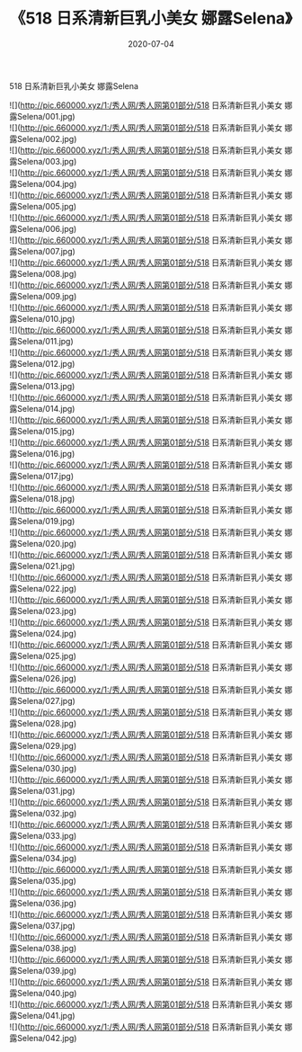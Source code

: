 ﻿---
layout: post
title:  《518 日系清新巨乳小美女 娜露Selena》
date:   2020-07-04
img: http://pic.660000.xyz/1:/秀人网/秀人网第01部分/518 日系清新巨乳小美女 娜露Selena/000.jpg
categories: [美女, 清纯, 唯美]
---

518 日系清新巨乳小美女 娜露Selena

  ![](http://pic.660000.xyz/1:/秀人网/秀人网第01部分/518 日系清新巨乳小美女 娜露Selena/001.jpg) <br> ![](http://pic.660000.xyz/1:/秀人网/秀人网第01部分/518 日系清新巨乳小美女 娜露Selena/002.jpg) <br> ![](http://pic.660000.xyz/1:/秀人网/秀人网第01部分/518 日系清新巨乳小美女 娜露Selena/003.jpg) <br> ![](http://pic.660000.xyz/1:/秀人网/秀人网第01部分/518 日系清新巨乳小美女 娜露Selena/004.jpg) <br> ![](http://pic.660000.xyz/1:/秀人网/秀人网第01部分/518 日系清新巨乳小美女 娜露Selena/005.jpg) <br> ![](http://pic.660000.xyz/1:/秀人网/秀人网第01部分/518 日系清新巨乳小美女 娜露Selena/006.jpg) <br> ![](http://pic.660000.xyz/1:/秀人网/秀人网第01部分/518 日系清新巨乳小美女 娜露Selena/007.jpg) <br> ![](http://pic.660000.xyz/1:/秀人网/秀人网第01部分/518 日系清新巨乳小美女 娜露Selena/008.jpg) <br> ![](http://pic.660000.xyz/1:/秀人网/秀人网第01部分/518 日系清新巨乳小美女 娜露Selena/009.jpg) <br> ![](http://pic.660000.xyz/1:/秀人网/秀人网第01部分/518 日系清新巨乳小美女 娜露Selena/010.jpg) <br> ![](http://pic.660000.xyz/1:/秀人网/秀人网第01部分/518 日系清新巨乳小美女 娜露Selena/011.jpg) <br> ![](http://pic.660000.xyz/1:/秀人网/秀人网第01部分/518 日系清新巨乳小美女 娜露Selena/012.jpg) <br> ![](http://pic.660000.xyz/1:/秀人网/秀人网第01部分/518 日系清新巨乳小美女 娜露Selena/013.jpg) <br> ![](http://pic.660000.xyz/1:/秀人网/秀人网第01部分/518 日系清新巨乳小美女 娜露Selena/014.jpg) <br> ![](http://pic.660000.xyz/1:/秀人网/秀人网第01部分/518 日系清新巨乳小美女 娜露Selena/015.jpg) <br> ![](http://pic.660000.xyz/1:/秀人网/秀人网第01部分/518 日系清新巨乳小美女 娜露Selena/016.jpg) <br> ![](http://pic.660000.xyz/1:/秀人网/秀人网第01部分/518 日系清新巨乳小美女 娜露Selena/017.jpg) <br> ![](http://pic.660000.xyz/1:/秀人网/秀人网第01部分/518 日系清新巨乳小美女 娜露Selena/018.jpg) <br> ![](http://pic.660000.xyz/1:/秀人网/秀人网第01部分/518 日系清新巨乳小美女 娜露Selena/019.jpg) <br> ![](http://pic.660000.xyz/1:/秀人网/秀人网第01部分/518 日系清新巨乳小美女 娜露Selena/020.jpg) <br> ![](http://pic.660000.xyz/1:/秀人网/秀人网第01部分/518 日系清新巨乳小美女 娜露Selena/021.jpg) <br> ![](http://pic.660000.xyz/1:/秀人网/秀人网第01部分/518 日系清新巨乳小美女 娜露Selena/022.jpg) <br> ![](http://pic.660000.xyz/1:/秀人网/秀人网第01部分/518 日系清新巨乳小美女 娜露Selena/023.jpg) <br> ![](http://pic.660000.xyz/1:/秀人网/秀人网第01部分/518 日系清新巨乳小美女 娜露Selena/024.jpg) <br> ![](http://pic.660000.xyz/1:/秀人网/秀人网第01部分/518 日系清新巨乳小美女 娜露Selena/025.jpg) <br> ![](http://pic.660000.xyz/1:/秀人网/秀人网第01部分/518 日系清新巨乳小美女 娜露Selena/026.jpg) <br> ![](http://pic.660000.xyz/1:/秀人网/秀人网第01部分/518 日系清新巨乳小美女 娜露Selena/027.jpg) <br> ![](http://pic.660000.xyz/1:/秀人网/秀人网第01部分/518 日系清新巨乳小美女 娜露Selena/028.jpg) <br> ![](http://pic.660000.xyz/1:/秀人网/秀人网第01部分/518 日系清新巨乳小美女 娜露Selena/029.jpg) <br> ![](http://pic.660000.xyz/1:/秀人网/秀人网第01部分/518 日系清新巨乳小美女 娜露Selena/030.jpg) <br> ![](http://pic.660000.xyz/1:/秀人网/秀人网第01部分/518 日系清新巨乳小美女 娜露Selena/031.jpg) <br> ![](http://pic.660000.xyz/1:/秀人网/秀人网第01部分/518 日系清新巨乳小美女 娜露Selena/032.jpg) <br> ![](http://pic.660000.xyz/1:/秀人网/秀人网第01部分/518 日系清新巨乳小美女 娜露Selena/033.jpg) <br> ![](http://pic.660000.xyz/1:/秀人网/秀人网第01部分/518 日系清新巨乳小美女 娜露Selena/034.jpg) <br> ![](http://pic.660000.xyz/1:/秀人网/秀人网第01部分/518 日系清新巨乳小美女 娜露Selena/035.jpg) <br> ![](http://pic.660000.xyz/1:/秀人网/秀人网第01部分/518 日系清新巨乳小美女 娜露Selena/036.jpg) <br> ![](http://pic.660000.xyz/1:/秀人网/秀人网第01部分/518 日系清新巨乳小美女 娜露Selena/037.jpg) <br> ![](http://pic.660000.xyz/1:/秀人网/秀人网第01部分/518 日系清新巨乳小美女 娜露Selena/038.jpg) <br> ![](http://pic.660000.xyz/1:/秀人网/秀人网第01部分/518 日系清新巨乳小美女 娜露Selena/039.jpg) <br> ![](http://pic.660000.xyz/1:/秀人网/秀人网第01部分/518 日系清新巨乳小美女 娜露Selena/040.jpg) <br> ![](http://pic.660000.xyz/1:/秀人网/秀人网第01部分/518 日系清新巨乳小美女 娜露Selena/041.jpg) <br> ![](http://pic.660000.xyz/1:/秀人网/秀人网第01部分/518 日系清新巨乳小美女 娜露Selena/042.jpg) <br>